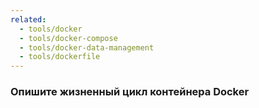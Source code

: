 ```yaml
---
related:
  - tools/docker
  - tools/docker-compose
  - tools/docker-data-management
  - tools/dockerfile
---
```


<aside class="callout">
  <div class="callout__content">
    <h3>
      Опишите жизненный цикл контейнера Docker
    </h3>
  </div>
</aside>
